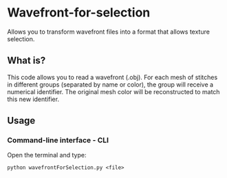 # Wavefront-for-selection

Allows you to transform wavefront files into a format that allows texture selection. 

## What is?

This code allows you to read a wavefront (.obj). For each mesh of stitches in different groups (separated by name or color), the group will receive a numerical identifier. The original mesh color will be reconstructed to match this new identifier.

## Usage

### Command-line interface - CLI

Open the terminal and type: 

```shell
python wavefrontForSelection.py <file>
```
